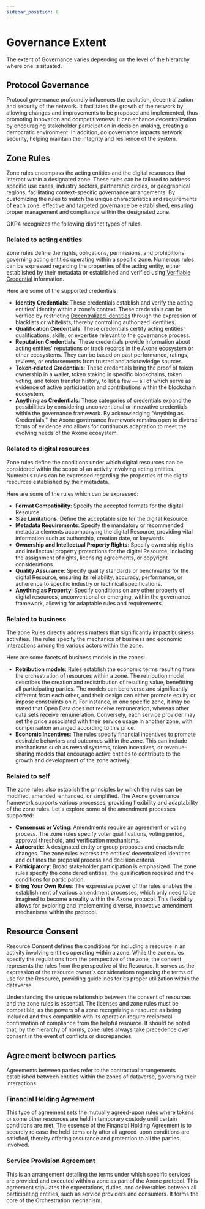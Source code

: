 ```yaml
---
sidebar_position: 6
---
```


# Governance Extent

The extent of Governance varies depending on the level of the hierarchy where one is situated.

## Protocol Governance

Protocol governance profoundly influences the evolution, decentralization and security of the network. It facilitates the growth of the network by allowing changes and improvements to be proposed and implemented, thus promoting innovation and competitiveness. It can enhance decentralization by encouraging stakeholder participation in decision-making, creating a democratic environment. In addition, go governance impacts network security, helping maintain the integrity and resilience of the system.

## Zone Rules

Zone rules encompass the acting entities and the digital resources that interact within a designated zone. These rules can be tailored to address specific use cases, industry sectors, partnership circles, or geographical regions, facilitating context-specific governance arrangements. By customizing the rules to match the unique characteristics and requirements of each zone, effective and targeted governance be established, ensuring proper management and compliance within the designated zone.

OKP4 recognizes the following distinct types of rules.

### Related to acting entities

Zone rules define the rights, obligations, permissions, and prohibitions governing acting entities operating within a specific zone. Numerous rules can be expressed regarding the properties of the acting entity, either established by their metadata or established and verified using [Verifiable Credential](https://www.w3.org/TR/vc-data-model/) information.

Here are some of the supported credentials:

- **Identity Credentials**: These credentials establish and verify the acting entities' identity within a zone's context. These credentials can be verified by restricting [Decentralized Identities](https://www.w3.org/TR/did-core/) through the expression of blacklists or whitelists, thereby controlling authorized identities.
- **Qualification Credentials**: These credentials certify acting entities' qualifications, skills, or expertise relevant to the governance process.
- **Reputation Credentials**: These credentials provide information about acting entities' reputations or track records in the Axone ecosystem or other ecosystems. They can be based on past performance, ratings, reviews, or endorsements from trusted and acknowledge sources.
- **Token-related Credentials**: These credentials bring the proof of token ownership in a wallet, token staking in specific blockchains, token voting, and token transfer history, to list a few — all of which serve as evidence of active participation and contributions within the blockchain ecosystem.
- **Anything as Credentials**: These categories of credentials expand the possibilities by considering unconventional or innovative credentials within the governance framework. By acknowledging "Anything as Credentials," the Axone governance framework remains open to diverse forms of evidence and allows for continuous adaptation to meet the evolving needs of the Axone ecosystem.

### Related to digital resources

Zone rules define the conditions under which digital resources can be considered within the scope of an activity involving acting entities. Numerous rules can be expressed regarding the properties of the digital resources established by their metadata.

Here are some of the rules which can be expressed:

- **Format Compatibility**: Specify the accepted formats for the digital Resource.
- **Size Limitations**: Define the acceptable size for the digital Resource.
- **Metadata Requirements**: Specify the mandatory or recommended metadata elements accompanying the digital Resource, providing vital information such as authorship, creation date, or keywords.
- **Ownership and Intellectual Property Rights**: Specify ownership rights and intellectual property protections for the digital Resource, including the assignment of rights, licensing agreements, or copyright considerations.
- **Quality Assurance**: Specify quality standards or benchmarks for the digital Resource, ensuring its reliability, accuracy, performance, or adherence to specific industry or technical specifications.
- **Anything as Property**: Specify conditions on any other property of digital resources, unconventional or emerging, within the governance framework, allowing for adaptable rules and requirements.

### Related to business

The zone Rules directly address matters that significantly impact business activities. The rules specify the mechanics of business and economic interactions among the various actors within the zone.

Here are some facets of business models in the zones:

- **Retribution models**: Rules establish the economic terms resulting from the orchestration of resources within a zone. The retribution model describes the creation and redistribution of resulting value, benefitting all participating parties. The models can be diverse and significantly different from each other, and their design can either promote equity or impose constraints on it. For instance, in one specific zone, it may be stated that Open Data does not receive remuneration, whereas other data sets receive remuneration. Conversely, each service provider may set the price associated with their service usage in another zone, with compensation arranged according to this price.
- **Economic Incentives**: The rules specify financial incentives to promote desirable behaviors and outcomes within the zone. This can include mechanisms such as reward systems, token incentives, or revenue-sharing models that encourage active entities to contribute to the growth and development of the zone actively.

### Related to self

The zone rules also establish the principles by which the rules can be modified, amended, enhanced, or simplified. The Axone governance framework supports various processes, providing flexibility and adaptability of the zone rules. Let's explore some of the amendment processes supported:

- **Consensus or Voting**: Amendments require an agreement or voting process. The zone rules specify voter qualifications, voting period, approval threshold, and verification mechanisms.
- **Autocratic**: A designated entity or group proposes and enacts rule changes. The zone rules express the entities' decentralized identities and outlines the proposal process and decision criteria.
- **Participatory**: Broad stakeholder participation is emphasized. The zone rules specify the considered entities, the qualification required and the conditions for participation.
- **Bring Your Own Rules**: The expressive power of the rules enables the establishment of various amendment processes, which only need to be imagined to become a reality within the Axone protocol. This flexibility allows for exploring and implementing diverse, innovative amendment mechanisms within the protocol.

## Resource Consent

Resource Consent defines the conditions for including a resource in an activity involving entities operating within a zone. While the zone rules specify the regulations from the perspective of the zone, the consent represents the rules from the perspective of the Resource. It serves as the expression of the resource owner's considerations regarding the terms of use for the Resource, providing guidelines for its proper utilization within the dataverse.

Understanding the unique relationship between the consent of resources and the zone rules is essential. The licenses and zone rules must be compatible, as the powers of a zone recognizing a resource as being included and thus compatible with its operation require reciprocal confirmation of compliance from the helpful resource. It should be noted that, by the hierarchy of norms, zone rules always take precedence over consent in the event of conflicts or discrepancies.

## Agreement between parties

Agreements between parties refer to the contractual arrangements established between entities within the zones of dataverse, governing their interactions.

### Financial Holding Agreement

This type of agreement sets the mutually agreed-upon rules where tokens or some other resources are held in temporary custody until certain conditions are met. The essence of the Financial Holding Agreement is to securely release the held items only after all agreed-upon conditions are satisfied, thereby offering assurance and protection to all the parties involved.

### Service Provision Agreement

This is an arrangement detailing the terms under which specific services are provided and executed within a zone as part of the Axone protocol. This agreement stipulates the expectations, duties, and deliverables between all participating entities, such as service providers and consumers. It forms the core of the Orchestration mechanism.
